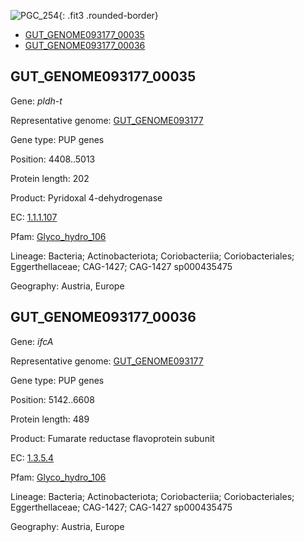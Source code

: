 ![PGC_254](../static/images/Clusters_figure/PGC_254.jpg){: .fit3 .rounded-border}

<ul id="myTab" class="nav nav-tabs">
  <li class="active">
        <a href="#tab1" data-toggle="tab">GUT_GENOME093177_00035</a>
  </li>
<li><a href="#tab2" data-toggle="tab">GUT_GENOME093177_00036</a></li>
</ul>

<div id="myTabContent" class="tab-content">
  <div class="tab-pane fade in active" id="tab1">

<h2 id="GUT_GENOME093177_00035">GUT_GENOME093177_00035</h2>
<p>Gene: <em>pldh-t</em>
<p>Representative genome: <a href="https://www.ebi.ac.uk/metagenomics/genomes/MGYG-HGUT-00980">GUT_GENOME093177</a></p>
<p>Gene type: PUP genes</p>
<p>Position: 4408..5013</p>
<p>Protein length: 202</p>
<p>Product: Pyridoxal 4-dehydrogenase</p>
<p>EC: <a href="https://www.brenda-enzymes.org/enzyme.php?ecno=1.1.1.107">1.1.1.107</a></p>
<p>Pfam: <a href="http://pfam.xfam.org/family/Glyco_hydro_106">Glyco_hydro_106</a></p>

<p>Lineage: Bacteria; Actinobacteriota; Coriobacteriia; Coriobacteriales; Eggerthellaceae; CAG-1427; CAG-1427 sp000435475</p>
<p>Geography: Austria, Europe</p>
  </div>

  <div class="tab-pane fade" id="tab2">

<h2 id="GUT_GENOME093177_00036">GUT_GENOME093177_00036</h2>
<p>Gene: <em>ifcA</em></p>
<p>Representative genome: <a href="https://www.ebi.ac.uk/metagenomics/genomes/MGYG-HGUT-00980">GUT_GENOME093177</a></p>
<p>Gene type: PUP genes</p>
<p>Position: 5142..6608</p>
<p>Protein length: 489</p>
<p>Product: Fumarate reductase flavoprotein subunit</p>
<p>EC: <a href="https://www.brenda-enzymes.org/enzyme.php?ecno=1.3.5.4">1.3.5.4</a></p>
<p>Pfam: <a href="http://pfam.xfam.org/family/Glyco_hydro_106">Glyco_hydro_106</a></p>

<p>Lineage: Bacteria; Actinobacteriota; Coriobacteriia; Coriobacteriales; Eggerthellaceae; CAG-1427; CAG-1427 sp000435475</p>
<p>Geography: Austria, Europe</p>

  </div>
</div>
